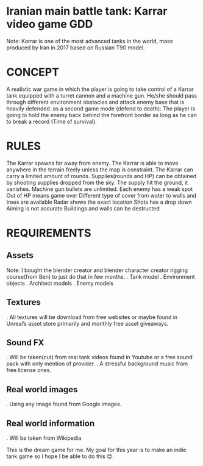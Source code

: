 # Iranian main battle tank: Karrar video game GDD

Note: Karrar is one of the most advanced tanks in the world, mass produced by Iran in 2017 based on Russian T90 model.

# CONCEPT

A realistic war game in which the player is going to take control of a Karrar tank equipped with a turret cannon and a machine gun.
He/she should pass through different environment obstacles and attack enemy base that is heavily defended.
as a second game mode (defend to death): The player is going to hold the enemy back behind the forefront border as long as he can to break a record (Time of survival).

# RULES

The Karrar spawns far away from enemy.
The Karrar is able to move anywhere in the terrain freely unless the map is constraint.
The Karrar can carry a limited amount of rounds.
Supplies(rounds and HP) can be obtained by shooting supplies dropped from the sky.
The supply hit the ground, it vanishes.
Machine gun bullets are unlimited.
Each enemy has a weak spot
Out of HP means game over
Different type of cover from water to walls and trees are available
Radar shows the exact location
Shots has a drop down
Aiming is not accurate
Buildings and walls can be destructed

# REQUIREMENTS

## Assets
Note: I bought the blender creator and blender character creator rigging course(from Ben) to just do that in few months.
. Tank model
. Environment objects
. Architect models
. Enemy models

## Textures
. All textures will be download from free websites or maybe found in Unreal’s asset store primarily
and monthly free asset giveaways.

## Sound FX
. Will be taken(cut) from real tank videos found in Youtube or a free sound pack with only mention of
provider.
. A stressful background music from free license ones.

## Real world images
. Using any image found from Google images.

## Real world information
. Will be taken from Wikipedia

This is the dream game for me.
My goal for this year is to make an indie tank game so I hope I be able to do this :blush:.
